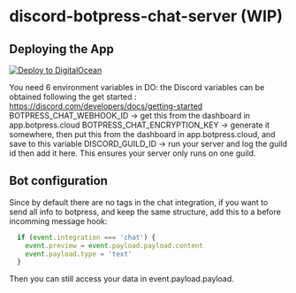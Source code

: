 # discord-botpress-chat-server (WIP)

## Deploying the App

[![Deploy to DigitalOcean](https://www.deploytodo.com/do-btn-blue.svg)](https://cloud.digitalocean.com/apps/new?repo=https://github.com/ptrckbp/discord-botpress-chat-server/tree/main)

You need 6 environment variables in DO: 
the Discord variables can be obtained following the get started : https://discord.com/developers/docs/getting-started
BOTPRESS_CHAT_WEBHOOK_ID -> get this from the dashboard in app.botpress.cloud
BOTPRESS_CHAT_ENCRYPTION_KEY -> generate it somewhere, then put this from the dashboard in app.botpress.cloud, and save to this variable
DISCORD_GUILD_ID -> run your server and log the guild id then add it here. This ensures your server only runs on one guild.



## Bot configuration

Since by default there are no tags in the chat integration, if you want to send all info to botpress, and keep the same structure, add this to a before incomming message hook:

```javascript
  if (event.integration === 'chat') {
    event.preview = event.payload.payload.content
    event.payload.type = 'text'
  }
```

Then you can still access your data in event.payload.payload.